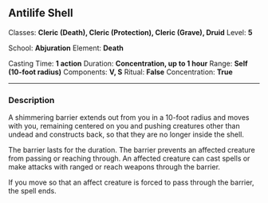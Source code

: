 ## Antilife Shell

Classes: **Cleric (Death), Cleric (Protection), Cleric (Grave), Druid**
Level: **5**

School: **Abjuration**
Element: **Death**

Casting Time: **1 action**
Duration: **Concentration, up to 1 hour**
Range: **Self (10-foot radius)**
Components: **V, S**
Ritual: **False**
Concentration: **True**

------

### Description

A shimmering barrier extends out from you in a 10-foot radius and moves with you, remaining centered on you and pushing creatures other than undead and constructs back, so that they are no longer inside the shell.

The barrier lasts for the duration. The barrier prevents an affected creature from passing or reaching through. An affected creature can cast spells or make attacks with ranged or reach weapons through the barrier.

If you move so that an affect creature is forced to pass through the barrier, the spell ends.